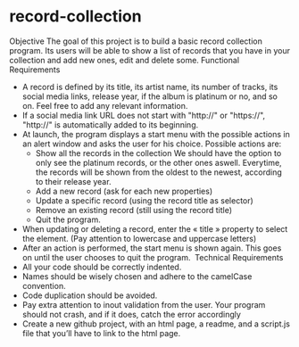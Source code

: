# record-collection

Objective
The goal of this project is to build a basic record collection program. Its users will be able to show a list of records that you have in your collection and add new ones, edit and delete some.
Functional Requirements
* A record is defined by its title, its artist name, its number of tracks, its social media links, release year, if the album is platinum or no, and so on. Feel free to add any relevant information. 
* If a social media link URL does not start with "http://" or "https://", "http://" is automatically added to its beginning. 
* At launch, the program displays a start menu with the possible actions in an alert window and asks the user for his choice. Possible actions are:
    * Show all the records in the collection
We should have the option to only see the platinum records, or the other ones aswell. Everytime, the records will be shown from the oldest to the newest, according to their release year.
    * Add a new record (ask for each new properties)
    * Update a specific record (using the record title as selector)
    * Remove an existing record (still using the record title)
    * Quit the program.
* When updating or deleting a record, enter the « title » property to select the element. (Pay attention to lowercase and uppercase letters) 
* After an action is performed, the start menu is shown again. This goes on until the user chooses to quit the program. 
Technical Requirements
* All your code should be correctly indented.
* Names should be wisely chosen and adhere to the camelCase convention.
* Code duplication should be avoided.
* Pay extra attention to inout validation from the user. Your program should not crash, and if it does, catch the error accordingly
* Create a new github project, with an html page, a readme, and a script.js file that you’ll have to link to the html page.
 
